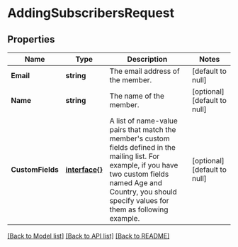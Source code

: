 # AddingSubscribersRequest

## Properties
Name | Type | Description | Notes
------------ | ------------- | ------------- | -------------
**Email** | **string** | The email address of the member. | [default to null]
**Name** | **string** | The name of the member. | [optional] [default to null]
**CustomFields** | [**interface{}**](interface{}.md) | A list of name-value pairs that match the member&#39;s custom fields defined in the mailing list.  For example, if you have two custom fields named Age and Country, you should specify values for them as following example. | [optional] [default to null]

[[Back to Model list]](../README.md#documentation-for-models) [[Back to API list]](../README.md#documentation-for-api-endpoints) [[Back to README]](../README.md)


